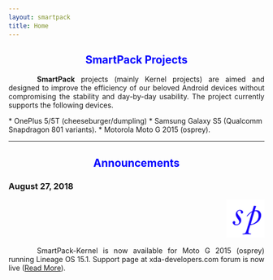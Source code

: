```yaml
---
layout: smartpack
title: Home
---
```


<style>
    tab1 { padding-left: 4em; }
</style>

<h2 style="color: blue; text-align: center">SmartPack Projects</h2>

<p style="text-align: justify;"><tab1><strong>SmartPack</strong> projects (mainly Kernel projects) are aimed and designed to improve the efficiency of our beloved Android devices without compromising the stability and day-by-day usability. The project currently supports the following devices.</tab1></p>
* OnePlus 5/5T (cheeseburger/dumpling)
* Samsung Galaxy S5 (Qualcomm Snapdragon 801 variants).
* Motorola Moto G 2015 (osprey).

<hr>

<h2 style="color: blue; text-align: center">Announcements</h2>

<h3 style="text-align: left">August 27, 2018</h3>
<p style="text-align: right;"><img src="https://github.com/SmartPack/SmartPack.github.io/blob/master/asset/pic009.png?raw=true" alt="" width="75" height="75" /></p>

<p style="text-align: justify;"><tab1>SmartPack-Kernel is now available for Moto G 2015 (osprey) running Lineage OS 15.1. Support page at xda-developers.com forum is now live (<a href="{{ site.github.url }}/announcements">Read More</a>).</tab1></p>
